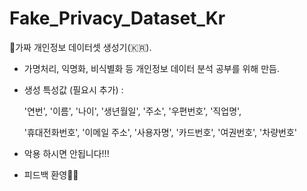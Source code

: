 # Fake_Privacy_Dataset_Kr
🤡가짜 개인정보 데이터셋 생성기(🇰🇷).

* 가명처리, 익명화, 비식별화 등 개인정보 데이터 분석 공부를 위해 만듬.

* 생성 특성값 (필요시 추가) :

  '연번', '이름', '나이', '생년월일', '주소', '우편번호', '직업명',
  
  '휴대전화번호', '이메일 주소', '사용자명', '카드번호', '여권번호', '차량번호'

* 악용 하시면 안됩니다!!!

* 피드백 환영🙋‍♂️
